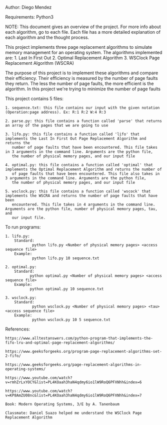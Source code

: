 Author: Diego Mendez

Requirements: Python3

NOTE: This document gives an overview of the project. For more info about each algorithm, go to each file. Each file has a more detailed 
      explanation of each algorithm and the thought process. 

This project implements three page replacement algorithms to simulate memory management for an operating system. 
The algorithms implemented are:
    1. Last In First Out
    2. Optimal Replacement Algorithm
    3. WSClock Page Replacement Algorithm (WSCRA)

The purpose of this project is to implement these algorithms and compare their efficiency. Their efficiency is measured by 
the number of page faults they return. The less the number of page faults, the more efficient is the algorithm. In this project
we're trying to minimize the number of page faults

This project contains 5 files:

    1. sequence.txt: this file contains our input with the given notation (Operation:page address). Ex: R:1 R:2 W:4 R:3 

    2. parse.py: this file contains a function called 'parse' that returns an array of the pages that we are going to use

    3. lifo.py: this file contains a function called 'lifo' that implements the Last In First Out Page Replacement Algorithm and returns the       
       number of page faults that have been encountered. This file takes in 3 arguments in the command line. Arguments are the python file,
       the number of physical memory pages, and our input file

    4. optimal.py: this file contains a function called 'optimal' that implements the Optimal Replacement Algorithm and returns the number of 
       of page faults that have been encountered. This file also takes in 3 arguments in the command line. Arguments are the python file,
       the number of physical memory pages, and our input file

    5. wsclock.py: this file contains a function called 'wscock' that implements the WSCRA and returns the number of page faults that have been 
       encountered. This file takes in 4 arguments in the command line. Arguments are the python file, number of physical memory pages, tau, and 
       our input file. 
  
  To run programs:

    1. lifo.py: 
        Standard: 
                python lifo.py <Number of physical memory pages> <access sequence file>
        Example:
                python lifo.py 10 sequence.txt

    2. optimal.py: 
        Standard:
               python optimal.py <Number of physical memory pages> <access sequence file>
        Example:
               python optimal.py 10 sequence.txt
    
    3. wsclock.py:
        Standard:
                python wsclock.py <Number of physical memory pages> <tau> <access sequence file>
        Example:
                python wsclock.py 10 5 sequence.txt
        

References:

    https://www.alltestanswers.com/python-program-that-implements-the-fifo-lru-and-optimal-page-replacement-algorithms/

    https://www.geeksforgeeks.org/program-page-replacement-algorithms-set-2-fifo/

    https://www.geeksforgeeks.org/page-replacement-algorithms-in-operating-systems/

    https://www.youtube.com/watch?v=rmhZrLxYOCY&list=PL4KOaah3haN4qdmy6io1lW9RoQ6PFXNhh&index=6

    https://www.youtube.com/watch?v=KP8AmZU08nc&list=PL4KOaah3haN4qdmy6io1lW9RoQ6PFXNhh&index=7

    Book: Modern Operating Systems, 3/E by A. Tanenbaum
    
    Classmate: Daniel Suazo helped me understand the WSClock Page Replacement Algorithm

 